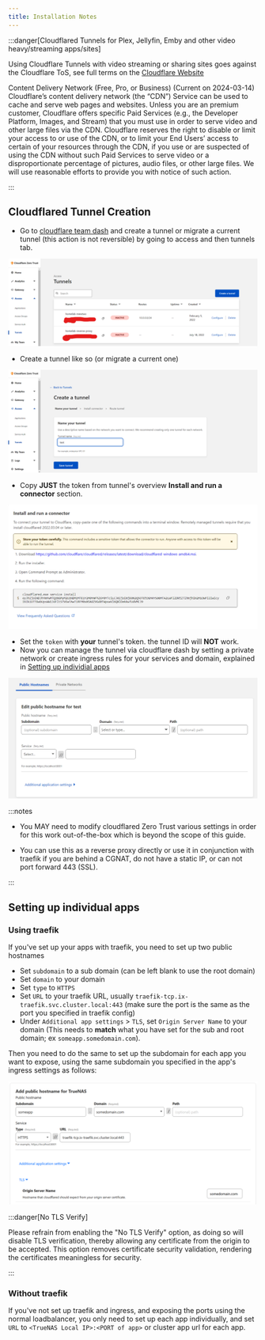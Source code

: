 ```yaml
---
title: Installation Notes
---
```


:::danger[Cloudflared Tunnels for Plex, Jellyfin, Emby and other video heavy/streaming apps/sites]

Using Cloudflare Tunnels with video streaming or sharing sites goes against the Cloudflare ToS, see full terms on the [Cloudflare Website](https://www.cloudflare.com/service-specific-terms-application-services/#content-delivery-network-terms)

Content Delivery Network (Free, Pro, or Business) (Current on 2024-03-14)
Cloudflare’s content delivery network (the “CDN”) Service can be used to cache and serve web pages and websites. Unless you are an premium customer, Cloudflare offers specific Paid Services (e.g., the Developer Platform, Images, and Stream) that you must use in order to serve video and other large files via the CDN. Cloudflare reserves the right to disable or limit your access to or use of the CDN, or to limit your End Users’ access to certain of your resources through the CDN, if you use or are suspected of using the CDN without such Paid Services to serve video or a disproportionate percentage of pictures, audio files, or other large files. We will use reasonable efforts to provide you with notice of such action.

:::

## Cloudflared Tunnel Creation

- Go to [cloudflare team dash](https://dash.teams.cloudflare.com) and create a tunnel or migrate a current tunnel (this action is not reversible) by going to access and then tunnels tab.

![cf-tunnel-access-tunnel.png](./img/cf-tunnel-access.png)

- Create a tunnel like so (or migrate a current one)

![cf-tunnel-tunnel-create.png](./img/cf-tunnel-create.png)

- Copy **JUST** the token from tunnel's overview **Install and run a connector** section.

![cf-tunnel-token.png](./img/cf-tunnel-token.png)

- Set the `token` with **your** tunnel's token. the tunnel ID will **NOT** work.
- Now you can manage the tunnel via cloudflare dash by setting a private network or create ingress rules for your services and domain, explained in [Setting up individial apps](#setting-up-individual-apps)

![cf-tunnel-hostname](./img/cf-tunnel-hostname.png)

:::notes

- You MAY need to modify cloudflared Zero Trust various settings in order for this work out-of-the-box which is beyond the scope of this guide.

- You can use this as a reverse proxy directly or use it in conjunction with traefik if you are behind a CGNAT, do not have a static IP, or can not port forward 443 (SSL).

:::

## Setting up individual apps

### Using traefik

If you've set up your apps with traefik, you need to set up two public hostnames

- Set `subdomain` to a sub domain (can be left blank to use the root domain)
- Set `domain` to your domain
- Set `type` to `HTTPS`
- Set `URL` to your traefik URL, usually `traefik-tcp.ix-traefik.svc.cluster.local:443` (make sure the port is the same as the port you specified in traefik config)
- Under `Additional app settings` > `TLS`, set `Origin Server Name` to your domain (This needs to **match** what you have set for the sub and root domain; ex `someapp.somedomain.com`).

Then you need to do the same to set up the subdomain for each app you want to expose, using the same subdomain you specified in the app's ingress settings as follows:

![cloudflare-setup](./img/cloudflare-setup2.png)

:::danger[No TLS Verify]

Please refrain from enabling the "No TLS Verify" option, as doing so will disable TLS verification, thereby allowing any certificate from the origin to be accepted. This option removes certificate security validation, rendering the certificates meaningless for security.

:::

### Without traefik

If you've not set up traefik and ingress, and exposing the ports using the normal loadbalancer, you only need to set up each app individually, and set `URL` to `<TrueNAS Local IP>:<PORT of app>` or cluster app url for each app.
